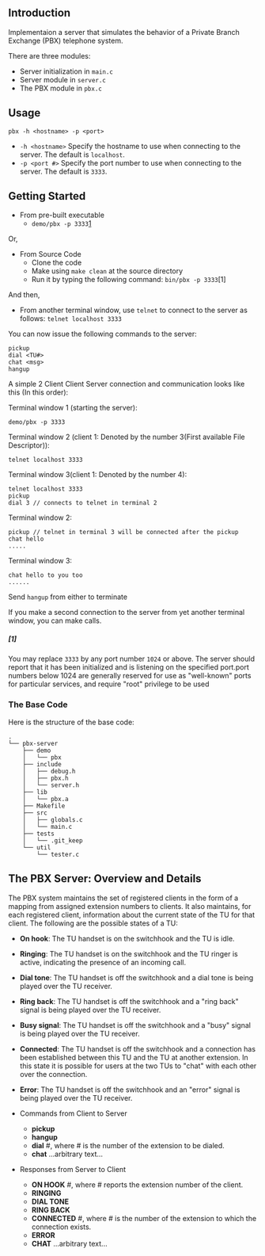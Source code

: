 ## Introduction

Implementaion a server that simulates the behavior
of a Private Branch Exchange (PBX) telephone system.

There are three modules:
  * Server initialization in `main.c`
  * Server module in `server.c`  
  * The PBX module in `pbx.c`

## Usage

`pbx -h <hostname> -p <port>`

* `-h <hostname>`
    Specify the hostname to use when connecting to the server.  The default is `localhost`.
* `-p <port #>`
    Specify the port number to use when connecting to the server.  The default is `3333`.

## Getting Started

  * From pre-built executable  
    * `demo/pbx -p 3333`[1](#[1])
  
  Or,

  * From Source Code
    * Clone the code
    * Make using `make clean` at the source directory
    * Run it by typing the following command: `bin/pbx -p 3333`[1]

  And then,

  * From another terminal window, use `telnet` to connect to the server as follows: `telnet localhost 3333`

You can now issue the following commands to the server:

```
pickup
dial <TU#>
chat <msg>
hangup
```

A simple 2 Client Client Server connection and communication looks like this (In this order):

Terminal window 1 (starting the server):
```
demo/pbx -p 3333
```
Terminal window 2 (client 1: Denoted by the number 3(First available File Descriptor)):
```
telnet localhost 3333
```
Terminal window 3(client 1: Denoted by the number 4):
```
telnet localhost 3333
pickup
dial 3 // connects to telnet in terminal 2 
```
Terminal window 2:
```
pickup // telnet in terminal 3 will be connected after the pickup
chat hello
.....
```
Terminal window 3:
```
chat hello to you too
......
```
Send `hangup` from either to terminate

If you make a second connection to the server from yet another terminal window,
you can make calls.

##### [1] 
You may replace `3333` by any port number `1024` or above. The server should report that it has been initialized and is listening on the specified port.port numbers below 1024 are generally reserved for use as "well-known" ports for particular services, and require "root" privilege to be used

### The Base Code

Here is the structure of the base code:

```
.
└── pbx-server
    ├── demo
    │   └── pbx
    ├── include
    │   ├── debug.h
    │   ├── pbx.h
    │   └── server.h
    ├── lib
    │   └── pbx.a
    ├── Makefile
    ├── src
    │   ├── globals.c
    │   └── main.c
    ├── tests
    │   └── .git_keep
    └── util
        └── tester.c
```


## The PBX Server: Overview and Details

The PBX system maintains the set of registered clients in the form of a mapping
from assigned extension numbers to clients.
It also maintains, for each registered client, information about the current
state of the TU for that client.  The following are the possible states of a TU:

  * **On hook**: The TU handset is on the switchhook and the TU is idle.
  * **Ringing**: The TU handset is on the switchhook and the TU ringer is
active, indicating the presence of an incoming call.
  * **Dial tone**:  The TU handset is off the switchhook and a dial tone is
being played over the TU receiver.
  * **Ring back**:  The TU handset is off the switchhook and a "ring back"
signal is being played over the TU receiver.
  * **Busy signal**:  The TU handset is off the switchhook and a "busy"
signal is being played over the TU receiver.
  * **Connected**:  The TU handset is off the switchhook and a connection has been
established between this TU and the TU at another extension.  In this state
it is possible for users at the two TUs to "chat" with each other over the
connection.
  * **Error**:  The TU handset is off the switchhook and an "error" signal
is being played over the TU receiver.

  * Commands from Client to Server
    * **pickup**
    * **hangup**
    * **dial** #, where # is the number of the extension to be dialed.
    *  **chat** ...arbitrary text...

  * Responses from Server to Client
    * **ON HOOK** #, where # reports the extension number of the client.
    * **RINGING**
    * **DIAL TONE**
    * **RING BACK**
    * **CONNECTED** #, where # is the number of the extension to which the
      connection exists.
    * **ERROR**
    * **CHAT** ...arbitrary text...
